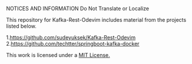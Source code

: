 NOTICES AND INFORMATION
Do Not Translate or Localize

This repository for Kafka-Rest-Odevim includes material from the projects listed below. 


 1.https://github.com/sudeyuksek/Kafka-Rest-Odevim
        2.https://github.com/techtter/springboot-kafka-docker

This work is licensed under a <a rel="license" href="https://opensource.org/licenses/MIT">MIT License.
